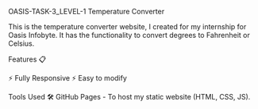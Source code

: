 OASIS-TASK-3_LEVEL-1 Temperature Converter

This is the temperature converter website, I created for my internship for Oasis Infobyte.
It has the functionality to convert degrees to Fahrenheit or Celsius.

Features 📋

⚡️ Fully Responsive 
⚡️ Easy to modify

Tools Used 🛠️
GitHub Pages - To host my static website (HTML, CSS, JS).
